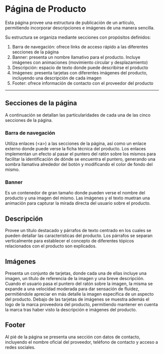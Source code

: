 # Página de Producto

Esta página provee una estructura de publicación de un artículo, permitiendo incorporar descripciones e imágenes de una manera sencilla.

Su estructura se organiza mediante secciones con propósitos definidos:

1. Barra de navegación: ofrece links de acceso rápido a las diferentes secciones de la página
2. Banner: presenta un nombre llamativo para el producto. Incluye imágenes con animaciones (movimiento circular y desplazamiento)
3. Descripción: espacio de texto donde puede describirse el producto
4. Imágenes: presenta tarjetas con diferentes imágenes del producto, incluyendo una descripción de cada imagen
5. Footer: ofrece información de contacto con el proveedor del producto

---

## Secciones de la página

A continuación se detallan las particularidades de cada una de las cinco secciones de la página.

### Barra de navegación

Utiliza enlaces (\<a>) a las secciones de la página, así como un enlace externo donde puede verse la ficha técnica del producto. Los enlaces implementan un efecto al pasar el puntero del ratón sobre los mismos para facilitar la identificación de dónde se encuentra el puntero, generando una sombra llamativa alrededor del botón y modificando el color de fondo del mismo.

### Banner

Es un contenedor de gran tamaño donde pueden verse el nombre del producto y una imagen del mismo. Las imágenes y el texto muetran una animación para capturar la mirada directa del usuario sobre el producto.

## Descripción

Provee un título destacado y párrafos de texto centrado en los cuales se pueden detallar las características del producto. Los párrafos se separan verticalmente para establecer el concepto de diferentes tópicos relacionados con el producto son explicados.

## Imágenes

Presenta un conjunto de tarjetas, donde cada una de ellas incluye una imagen, un título de referencia de la imagen y una breve descripción.
Cuando el usuario pasa el puntero del ratón sobre la imagen, la misma se expande a una velocidad moderada para dar sensación de fluidez, permitiéndole apreciar en más detalle la imagen específica de un aspecto del producto.
Debajo de las tarjetas de imágenes se muestra además el logo de la marca proveedora del producto, permitiendo mantener en cuenta la marca tras haber visto la descripción e imágenes del producto.

## Footer

Al pié de la página se presenta una sección con datos de contacto, incluyendo el nombre oficial del proveedor, teléfono de contacto y acceso a redes sociales.
